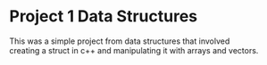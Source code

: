 # Project 1 Data Structures
This was a simple project from data structures that involved<br/>
creating a struct in c++ and manipulating it with arrays and vectors.
